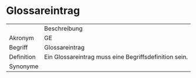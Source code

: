 # Glossareintrag

<link-summary rel="summary"/>
<card-summary rel="summary"/>
<web-summary rel="summary"/>


<table>
    <tr>
        <td></td>
        <td>Beschreibung</td>
    </tr>
    <tr>
        <td>Akronym</td>
        <td>GE</td>
    </tr>
    <tr>
        <td>Begriff</td>
        <td>Glossareintrag</td>
    </tr>
    <tr>
        <td>Definition</td>
        <td id="summary">Ein Glossareintrag muss eine Begriffsdefinition sein. </td>
    </tr>
   <tr>
        <td>Synonyme</td>
        <td></td>
    </tr>
</table>

